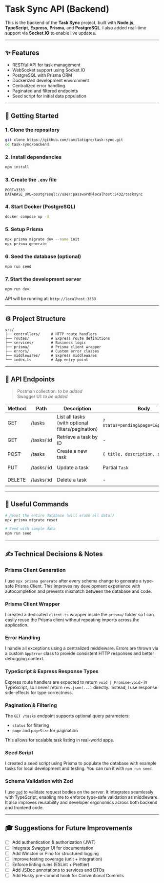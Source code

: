 # Task Sync API (Backend)

This is the backend of the **Task Sync** project, built with **Node.js**, **TypeScript**, **Express**, **Prisma**, and **PostgreSQL**. I also added real-time support via **Socket.IO** to enable live updates.

---

## ✨ Features

- RESTful API for task management  
- WebSocket support using Socket.IO  
- PostgreSQL with Prisma ORM  
- Dockerized development environment  
- Centralized error handling  
- Paginated and filtered endpoints  
- Seed script for initial data population  

---

## 🔧 Getting Started

### 1. Clone the repository

```bash
git clone https://github.com/camilatigre/task-sync.git
cd task-sync/backend
```

### 2. Install dependencies

```bash
npm install
```

### 3. Create the `.env` file

```env
PORT=3333
DATABASE_URL=postgresql://user:password@localhost:5432/tasksync
```

### 4. Start Docker (PostgreSQL)

```bash
docker compose up -d
```

### 5. Setup Prisma

```bash
npx prisma migrate dev --name init
npx prisma generate
```

### 6. Seed the database (optional)

```bash
npm run seed
```

### 7. Start the development server

```bash
npm run dev
```

API will be running at: `http://localhost:3333`

---

## ⚙️ Project Structure

```
src/
├── controllers/     # HTTP route handlers
├── routes/          # Express route definitions
├── services/        # Business logic
├── prisma/          # Prisma client wrapper
├── errors/          # Custom error classes
├── middlewares/     # Express middlewares
└── index.ts         # App entry point
```

---

## 🔬 API Endpoints

> Postman collection: _to be added_  
> Swagger UI: _to be added_

| Method | Path        | Description                                      | Body                                 | Response         |
|--------|-------------|--------------------------------------------------|--------------------------------------|------------------|
| GET    | /tasks      | List all tasks (with optional filters/pagination) | `?status=pending&page=1&pageSize=10` | `Task[]`         |
| GET    | /tasks/:id  | Retrieve a task by ID                            | -                                    | `Task`           |
| POST   | /tasks      | Create a new task                                | `{ title, description, status }`     | Created `Task`   |
| PUT    | /tasks/:id  | Update a task                                    | Partial `Task`                       | Updated `Task`   |
| DELETE | /tasks/:id  | Delete a task                                    | -                                    | `204 No Content` |

---

## 🚀 Useful Commands

```bash
# Reset the entire database (will erase all data!)
npx prisma migrate reset

# Seed with sample data
npm run seed
```

---

## ✍️ Technical Decisions & Notes

### Prisma Client Generation

I use `npx prisma generate` after every schema change to generate a type-safe Prisma Client. This improves my development experience with autocompletion and prevents mismatch between the database and code.

### Prisma Client Wrapper

I created a dedicated `client.ts` wrapper inside the `prisma/` folder so I can easily reuse the Prisma client without repeating imports across the application.

### Error Handling

I handle all exceptions using a centralized middleware. Errors are thrown via a custom `AppError` class to provide consistent HTTP responses and better debugging context.

### TypeScript & Express Response Types

Express route handlers are expected to return `void | Promise<void>` in TypeScript, so I never return `res.json(...)` directly. Instead, I use response side-effects for type correctness.

### Pagination & Filtering

The `GET /tasks` endpoint supports optional query parameters:  
- `status` for filtering  
- `page` and `pageSize` for pagination  

This allows for scalable task listing in real-world apps.

### Seed Script

I created a seed script using Prisma to populate the database with example tasks for local development and testing. You can run it with `npm run seed`.

### Schema Validation with Zod

I use [`zod`](https://github.com/colinhacks/zod) to validate request bodies on the server. It integrates seamlessly with TypeScript, enabling me to enforce type-safe validation as middleware. It also improves reusability and developer ergonomics across both backend and frontend code.

---

## 🎓 Suggestions for Future Improvements

- [ ] Add authentication & authorization (JWT)  
- [ ] Integrate Swagger UI for documentation  
- [ ] Add Winston or Pino for structured logging  
- [ ] Improve testing coverage (unit + integration)  
- [ ] Enforce linting rules (ESLint + Prettier)  
- [ ] Add JSDoc annotations to services and DTOs  
- [ ] Add Husky pre-commit hook for Conventional Commits  
